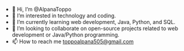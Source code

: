 - 👋 Hi, I’m @AlpanaToppo
- 👀 I’m interested in technology and coding.
- 🌱 I’m currently learning web development, Java, Python, and SQL.
- 💞️ I’m looking to collaborate on open-source projects related to web development or Java/Python programming.
- 📫 How to reach me toppoalpana505@gmail.com

<!---
AlpanaToppo/AlpanaToppo is a ✨ special ✨ repository because its `README.md` (this file) appears on your GitHub profile.
You can click the Preview link to take a look at your changes.
--->
